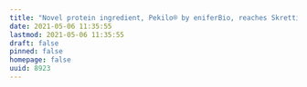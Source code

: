 ```yaml
---
title: "Novel protein ingredient, Pekilo® by eniferBio, reaches Skretting ARC"
date: 2021-05-06 11:35:55
lastmod: 2021-05-06 11:35:55
draft: false
pinned: false
homepage: false
uuid: 8923
---
```

